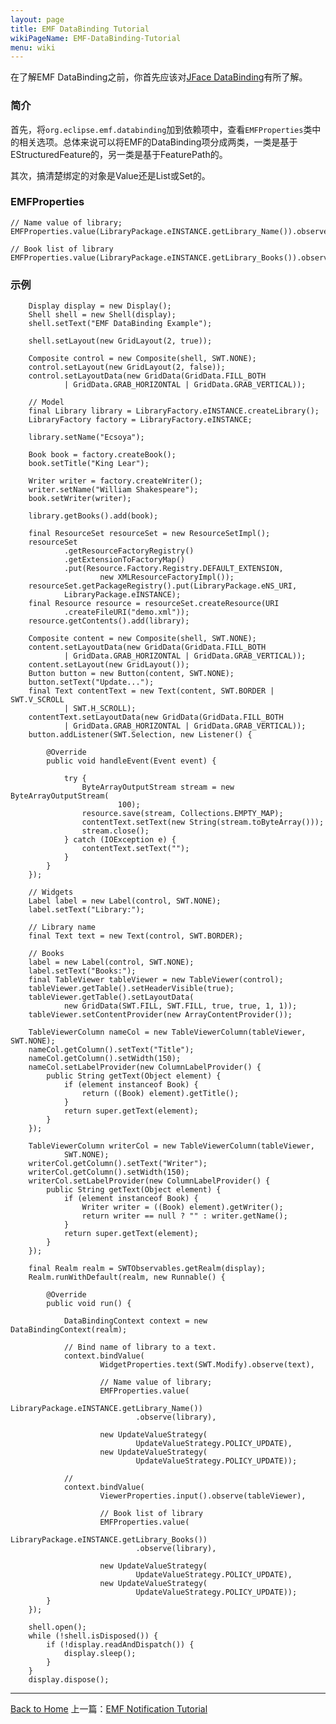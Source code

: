 ```yaml
---
layout: page
title: EMF DataBinding Tutorial
wikiPageName: EMF-DataBinding-Tutorial
menu: wiki
---
```


在了解EMF DataBinding之前，你首先应该对[JFace DataBinding](http://ecsoya.github.io/eclipse.tutorial/wiki/JFace-DataBinding-Tutorial)有所了解。

### 简介

首先，将`org.eclipse.emf.databinding`加到依赖项中，查看`EMFProperties`类中的相关选项。总体来说可以将EMF的DataBinding项分成两类，一类是基于EStructuredFeature的，另一类是基于FeaturePath的。

其次，搞清楚绑定的对象是Value还是List或Set的。

### EMFProperties

	// Name value of library;
	EMFProperties.value(LibraryPackage.eINSTANCE.getLibrary_Name()).observe(library)

	// Book list of library
	EMFProperties.value(LibraryPackage.eINSTANCE.getLibrary_Books()).observe(library)

### 示例


		Display display = new Display();
		Shell shell = new Shell(display);
		shell.setText("EMF DataBinding Example");

		shell.setLayout(new GridLayout(2, true));

		Composite control = new Composite(shell, SWT.NONE);
		control.setLayout(new GridLayout(2, false));
		control.setLayoutData(new GridData(GridData.FILL_BOTH
				| GridData.GRAB_HORIZONTAL | GridData.GRAB_VERTICAL));

		// Model
		final Library library = LibraryFactory.eINSTANCE.createLibrary();
		LibraryFactory factory = LibraryFactory.eINSTANCE;

		library.setName("Ecsoya");

		Book book = factory.createBook();
		book.setTitle("King Lear");

		Writer writer = factory.createWriter();
		writer.setName("William Shakespeare");
		book.setWriter(writer);

		library.getBooks().add(book);

		final ResourceSet resourceSet = new ResourceSetImpl();
		resourceSet
				.getResourceFactoryRegistry()
				.getExtensionToFactoryMap()
				.put(Resource.Factory.Registry.DEFAULT_EXTENSION,
						new XMLResourceFactoryImpl());
		resourceSet.getPackageRegistry().put(LibraryPackage.eNS_URI,
				LibraryPackage.eINSTANCE);
		final Resource resource = resourceSet.createResource(URI
				.createFileURI("demo.xml"));
		resource.getContents().add(library);

		Composite content = new Composite(shell, SWT.NONE);
		content.setLayoutData(new GridData(GridData.FILL_BOTH
				| GridData.GRAB_HORIZONTAL | GridData.GRAB_VERTICAL));
		content.setLayout(new GridLayout());
		Button button = new Button(content, SWT.NONE);
		button.setText("Update...");
		final Text contentText = new Text(content, SWT.BORDER | SWT.V_SCROLL
				| SWT.H_SCROLL);
		contentText.setLayoutData(new GridData(GridData.FILL_BOTH
				| GridData.GRAB_HORIZONTAL | GridData.GRAB_VERTICAL));
		button.addListener(SWT.Selection, new Listener() {

			@Override
			public void handleEvent(Event event) {

				try {
					ByteArrayOutputStream stream = new ByteArrayOutputStream(
							100);
					resource.save(stream, Collections.EMPTY_MAP);
					contentText.setText(new String(stream.toByteArray()));
					stream.close();
				} catch (IOException e) {
					contentText.setText("");
				}
			}
		});

		// Widgets
		Label label = new Label(control, SWT.NONE);
		label.setText("Library:");

		// Library name
		final Text text = new Text(control, SWT.BORDER);

		// Books
		label = new Label(control, SWT.NONE);
		label.setText("Books:");
		final TableViewer tableViewer = new TableViewer(control);
		tableViewer.getTable().setHeaderVisible(true);
		tableViewer.getTable().setLayoutData(
				new GridData(SWT.FILL, SWT.FILL, true, true, 1, 1));
		tableViewer.setContentProvider(new ArrayContentProvider());

		TableViewerColumn nameCol = new TableViewerColumn(tableViewer, SWT.NONE);
		nameCol.getColumn().setText("Title");
		nameCol.getColumn().setWidth(150);
		nameCol.setLabelProvider(new ColumnLabelProvider() {
			public String getText(Object element) {
				if (element instanceof Book) {
					return ((Book) element).getTitle();
				}
				return super.getText(element);
			}
		});

		TableViewerColumn writerCol = new TableViewerColumn(tableViewer,
				SWT.NONE);
		writerCol.getColumn().setText("Writer");
		writerCol.getColumn().setWidth(150);
		writerCol.setLabelProvider(new ColumnLabelProvider() {
			public String getText(Object element) {
				if (element instanceof Book) {
					Writer writer = ((Book) element).getWriter();
					return writer == null ? "" : writer.getName();
				}
				return super.getText(element);
			}
		});

		final Realm realm = SWTObservables.getRealm(display);
		Realm.runWithDefault(realm, new Runnable() {

			@Override
			public void run() {

				DataBindingContext context = new DataBindingContext(realm);

				// Bind name of library to a text.
				context.bindValue(
						WidgetProperties.text(SWT.Modify).observe(text),

						// Name value of library;
						EMFProperties.value(
								LibraryPackage.eINSTANCE.getLibrary_Name())
								.observe(library),

						new UpdateValueStrategy(
								UpdateValueStrategy.POLICY_UPDATE),
						new UpdateValueStrategy(
								UpdateValueStrategy.POLICY_UPDATE));

				//
				context.bindValue(
						ViewerProperties.input().observe(tableViewer),

						// Book list of library
						EMFProperties.value(
								LibraryPackage.eINSTANCE.getLibrary_Books())
								.observe(library),

						new UpdateValueStrategy(
								UpdateValueStrategy.POLICY_UPDATE),
						new UpdateValueStrategy(
								UpdateValueStrategy.POLICY_UPDATE));
			}
		});

		shell.open();
		while (!shell.isDisposed()) {
			if (!display.readAndDispatch()) {
				display.sleep();
			}
		}
		display.dispose();

	

***
[Back to Home]({{site.baseurl}}/eclipse.tutorial/wiki/) 上一篇：[EMF Notification Tutorial](http://ecsoya.github.io/eclipse.tutorial/wiki/EMF-Notification-Tutorial)
